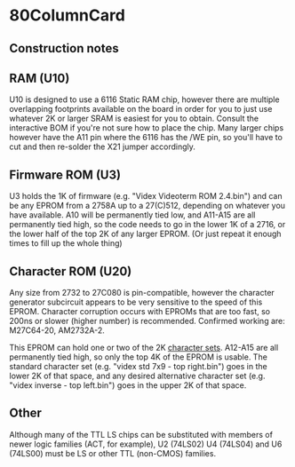 # 80ColumnCard

## Construction notes

## RAM (U10)
U10 is designed to use a 6116 Static RAM chip, however there are multiple overlapping footprints available on the board in order for you to just use whatever 2K or larger SRAM is easiest for you to obtain. Consult the interactive BOM if you're not sure how to place the chip. Many larger chips however have the A11 pin where the 6116 has the /WE pin, so you'll have to cut and then re-solder the X21 jumper accordingly.

## Firmware ROM (U3)
U3 holds the 1K of firmware (e.g. "Videx Videoterm ROM 2.4.bin") and can be any EPROM from a 2758A up to a 27(C)512, depending on whatever you have available. A10 will be permanently tied low, and A11-A15 are all permanently tied high, so the code needs to go in the lower 1K of a 2716, or the lower half of the top 2K of any larger EPROM. (Or just repeat it enough times to fill up the whole thing)

## Character ROM (U20)
Any size from 2732 to 27C080 is pin-compatible, however the character generator subcircuit appears to be very sensitive to the speed of this EPROM. Character corruption occurs with EPROMs that are too fast, so 200ns or slower (higher number) is recommended.
Confirmed working are: M27C64-20, AM2732A-2.

This EPROM can hold one or two of the 2K [character sets](../../character_roms). A12-A15 are all permanently tied high, so only the top 4K of the EPROM is usable. The standard character set (e.g. "videx std 7x9 - top right.bin") goes in the lower 2K of that space, and any desired alternative character set (e.g. "videx inverse - top left.bin") goes in the upper 2K of that space.

## Other
Although many of the TTL LS chips can be substituted with members of newer logic families (ACT, for example), U2 (74LS02) U4 (74LS04) and U6 (74LS00) must be LS or other TTL (non-CMOS) families.
